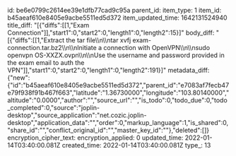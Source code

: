 id: be6e0799c2614ee39e1dfb77cad9c95a
parent_id: 
item_type: 1
item_id: b45aeaf610e8405e9acbe5511ed5d372
item_updated_time: 1642131524940
title_diff: "[{\"diffs\":[[1,\"Exam Connection\"]],\"start1\":0,\"start2\":0,\"length1\":0,\"length2\":15}]"
body_diff: "[{\"diffs\":[[1,\"Extract the tar file\\\n\\\ntar xvfj exam-connection.tar.bz2\\\n\\\nInitiate a connection with OpenVPN\\\n\\\nsudo openvpn OS-XXZX.ovpn\\\n\\\nUse the username and password provided in the exam email to auth the VPN\"]],\"start1\":0,\"start2\":0,\"length1\":0,\"length2\":191}]"
metadata_diff: {"new":{"id":"b45aeaf610e8405e9acbe5511ed5d372","parent_id":"e7083af7fecb47e79f938f91b467f663","latitude":"1.36730000","longitude":"103.80140000","altitude":"0.0000","author":"","source_url":"","is_todo":0,"todo_due":0,"todo_completed":0,"source":"joplin-desktop","source_application":"net.cozic.joplin-desktop","application_data":"","order":0,"markup_language":1,"is_shared":0,"share_id":"","conflict_original_id":"","master_key_id":""},"deleted":[]}
encryption_cipher_text: 
encryption_applied: 0
updated_time: 2022-01-14T03:40:00.081Z
created_time: 2022-01-14T03:40:00.081Z
type_: 13